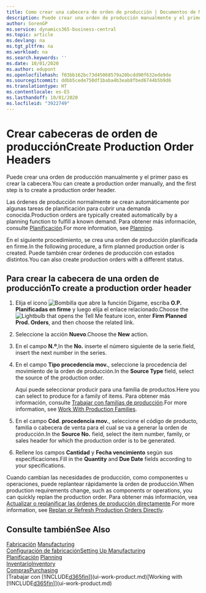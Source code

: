```yaml
---
title: Como crear una cabecera de orden de producción | Documentos de Microsoft
description: Puede crear una orden de producción manualmente y el primer paso es crear la cabecera.
author: SorenGP
ms.service: dynamics365-business-central
ms.topic: article
ms.devlang: na
ms.tgt_pltfrm: na
ms.workload: na
ms.search.keywords: ''
ms.date: 10/01/2020
ms.author: edupont
ms.openlocfilehash: f03bb162bc73d45068579a20bcdd90f632ede9de
ms.sourcegitcommit: ddbb5cede750df1baba4b3eab8fbed6744b5b9d6
ms.translationtype: HT
ms.contentlocale: es-ES
ms.lasthandoff: 10/01/2020
ms.locfileid: "3922749"
---
```

# <a name="create-production-order-headers"></a><span data-ttu-id="cf5f3-103">Crear cabeceras de orden de producción</span><span class="sxs-lookup"><span data-stu-id="cf5f3-103">Create Production Order Headers</span></span>
<span data-ttu-id="cf5f3-104">Puede crear una orden de producción manualmente y el primer paso es crear la cabecera.</span><span class="sxs-lookup"><span data-stu-id="cf5f3-104">You can create a production order manually, and the first step is to create a production order header.</span></span>

<span data-ttu-id="cf5f3-105">Las órdenes de producción normalmente se crean automáticamente por algunas tareas de planificación para cubrir una demanda conocida.</span><span class="sxs-lookup"><span data-stu-id="cf5f3-105">Production orders are typically created automatically by a planning function to fulfill a known demand.</span></span> <span data-ttu-id="cf5f3-106">Para obtener más información, consulte [Planificación](production-planning.md).</span><span class="sxs-lookup"><span data-stu-id="cf5f3-106">For more information, see [Planning](production-planning.md).</span></span>   

<span data-ttu-id="cf5f3-107">En el siguiente procedimiento, se crea una orden de producción planificada en firme.</span><span class="sxs-lookup"><span data-stu-id="cf5f3-107">In the following procedure, a firm planned production order is created.</span></span> <span data-ttu-id="cf5f3-108">Puede también crear órdenes de producción con estados distintos.</span><span class="sxs-lookup"><span data-stu-id="cf5f3-108">You can also create production orders with a different status.</span></span>  

## <a name="to-create-a-production-order-header"></a><span data-ttu-id="cf5f3-109">Para crear la cabecera de una orden de producción</span><span class="sxs-lookup"><span data-stu-id="cf5f3-109">To create a production order header</span></span>  
1.  <span data-ttu-id="cf5f3-110">Elija el icono ![Bombilla que abre la función Dígame](media/ui-search/search_small.png "Dígame qué desea hacer"), escriba **O.P. Planificadas en firme** y luego elija el enlace relacionado.</span><span class="sxs-lookup"><span data-stu-id="cf5f3-110">Choose the ![Lightbulb that opens the Tell Me feature](media/ui-search/search_small.png "Tell me what you want to do") icon, enter **Firm Planned Prod. Orders**, and then choose the related link.</span></span>  
2.  <span data-ttu-id="cf5f3-111">Seleccione la acción **Nuevo**.</span><span class="sxs-lookup"><span data-stu-id="cf5f3-111">Choose the **New** action.</span></span>  
3.  <span data-ttu-id="cf5f3-112">En el campo **N.º**,</span><span class="sxs-lookup"><span data-stu-id="cf5f3-112">In the **No.**</span></span> <span data-ttu-id="cf5f3-113">inserte el número siguiente de la serie.</span><span class="sxs-lookup"><span data-stu-id="cf5f3-113">field, insert the next number in the series.</span></span>  
4.  <span data-ttu-id="cf5f3-114">En el campo **Tipo procedencia mov.**, seleccione la procedencia del movimiento de la orden de producción.</span><span class="sxs-lookup"><span data-stu-id="cf5f3-114">In the **Source Type** field, select the source of the production order.</span></span>

    <span data-ttu-id="cf5f3-115">Aquí puede seleccionar producir para una familia de productos.</span><span class="sxs-lookup"><span data-stu-id="cf5f3-115">Here you can select to produce for a family of items.</span></span> <span data-ttu-id="cf5f3-116">Para obtener más información, consulte [Trabajar con familias de producción](production-how-work-family.md).</span><span class="sxs-lookup"><span data-stu-id="cf5f3-116">For more information, see [Work With Production Families](production-how-work-family.md).</span></span>
5.  <span data-ttu-id="cf5f3-117">En el campo **Cód. procedencia mov.**, seleccione el código de producto, familia o cabecera de venta para el cual se va a generar la orden de producción.</span><span class="sxs-lookup"><span data-stu-id="cf5f3-117">In the **Source No.** field, select the item number, family, or sales header for which the production order is to be generated.</span></span>  
6.  <span data-ttu-id="cf5f3-118">Rellene los campos **Cantidad** y **Fecha vencimiento** según sus especificaciones.</span><span class="sxs-lookup"><span data-stu-id="cf5f3-118">Fill in the **Quantity** and **Due Date** fields according to your specifications.</span></span>  

<span data-ttu-id="cf5f3-119">Cuando cambian las necesidades de producción, como componentes u operaciones, puede replantear rápidamente la orden de producción.</span><span class="sxs-lookup"><span data-stu-id="cf5f3-119">When production requirements change, such as components or operations, you can quickly replan the production order.</span></span> <span data-ttu-id="cf5f3-120">Para obtener más información, vea [Actualizar o replanificar las órdenes de producción directamente](production-how-to-replan-refresh-production-orders.md).</span><span class="sxs-lookup"><span data-stu-id="cf5f3-120">For more information, see [Replan or Refresh Production Orders Directly](production-how-to-replan-refresh-production-orders.md).</span></span> 

## <a name="see-also"></a><span data-ttu-id="cf5f3-121">Consulte también</span><span class="sxs-lookup"><span data-stu-id="cf5f3-121">See Also</span></span>  
<span data-ttu-id="cf5f3-122">[Fabricación](production-manage-manufacturing.md)  </span><span class="sxs-lookup"><span data-stu-id="cf5f3-122">[Manufacturing](production-manage-manufacturing.md)  </span></span>  
[<span data-ttu-id="cf5f3-123">Configuración de fabricación</span><span class="sxs-lookup"><span data-stu-id="cf5f3-123">Setting Up Manufacturing</span></span>](production-configure-production-processes.md)  
<span data-ttu-id="cf5f3-124">[Planificación](production-planning.md)    </span><span class="sxs-lookup"><span data-stu-id="cf5f3-124">[Planning](production-planning.md)    </span></span>  
[<span data-ttu-id="cf5f3-125">Inventario</span><span class="sxs-lookup"><span data-stu-id="cf5f3-125">Inventory</span></span>](inventory-manage-inventory.md)  
[<span data-ttu-id="cf5f3-126">Compras</span><span class="sxs-lookup"><span data-stu-id="cf5f3-126">Purchasing</span></span>](purchasing-manage-purchasing.md)  
<span data-ttu-id="cf5f3-127">[Trabajar con [!INCLUDE[d365fin](includes/d365fin_md.md)]](ui-work-product.md)</span><span class="sxs-lookup"><span data-stu-id="cf5f3-127">[Working with [!INCLUDE[d365fin](includes/d365fin_md.md)]](ui-work-product.md)</span></span>
